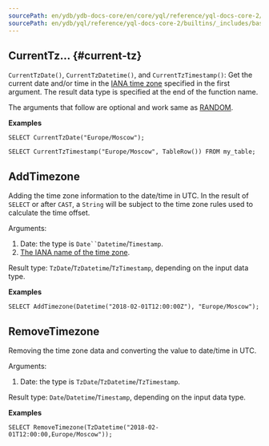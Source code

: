 ```yaml
---
sourcePath: en/ydb/ydb-docs-core/en/core/yql/reference/yql-docs-core-2/builtins/_includes/basic/current_tz.md
sourcePath: en/ydb/yql/reference/yql-docs-core-2/builtins/_includes/basic/current_tz.md
---
```

## CurrentTz... {#current-tz}

`CurrentTzDate()`, `CurrentTzDatetime()`, and `CurrentTzTimestamp()`: Get the current date and/or time in the [IANA time zone](https://en.wikipedia.org/wiki/List_of_tz_database_time_zones) specified in the first argument. The result data type is specified at the end of the function name.

The arguments that follow are optional and work same as [RANDOM](#random).

**Examples**
``` yql
SELECT CurrentTzDate("Europe/Moscow");
```
``` yql
SELECT CurrentTzTimestamp("Europe/Moscow", TableRow()) FROM my_table;
```

## AddTimezone

Adding the time zone information to the date/time in UTC. In the result of `SELECT` or after `CAST`, a `String` will be subject to the time zone rules used to calculate the time offset.

Arguments:

1. Date: the type is `Date``Datetime`/`Timestamp`.
2. [The IANA name of the time zone](https://en.wikipedia.org/wiki/List_of_tz_database_time_zones).

Result type: `TzDate`/`TzDatetime`/`TzTimestamp`, depending on the input data type.

**Examples**
``` yql
SELECT AddTimezone(Datetime("2018-02-01T12:00:00Z"), "Europe/Moscow");
```

## RemoveTimezone

Removing the time zone data and converting the value to date/time in UTC.

Arguments:

1. Date: the  type is `TzDate`/`TzDatetime`/`TzTimestamp`.

Result type: `Date`/`Datetime`/`Timestamp`, depending on the input data type.

**Examples**
``` yql
SELECT RemoveTimezone(TzDatetime("2018-02-01T12:00:00,Europe/Moscow"));
```
